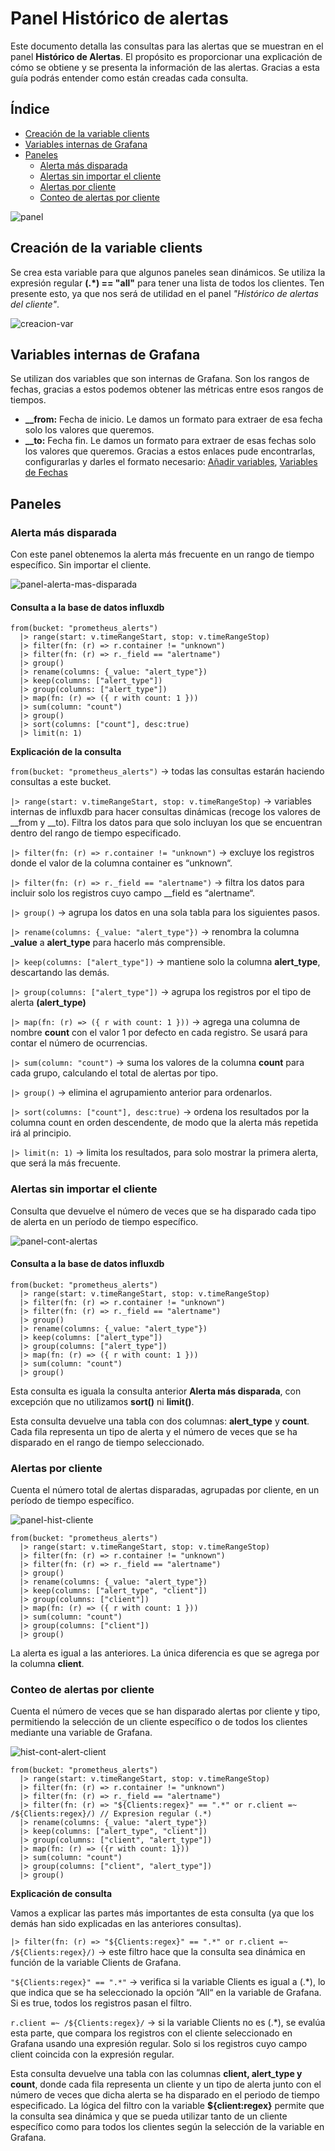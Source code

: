 # Panel Histórico de alertas
Este documento detalla las consultas para las alertas que se muestran en el panel **Histórico de Alertas**. El propósito es proporcionar una explicación de cómo se obtiene y se presenta la información de las alertas. Gracias a esta guía podrás entender como están creadas cada consulta.
## Índice
- [Creación de la variable clients](#creación-de-la-variable-clients)
- [Variables internas de Grafana](#variables-internas-de-grafana)
- [Paneles](#paneles)
  - [Alerta más disparada](#alerta-más-disparada)
  - [Alertas sin importar el cliente](#alertas-sin-importar-el-cliente)
  - [Alertas por cliente](#alertas-por-cliente)
  - [Conteo de alertas por cliente](#conteo-de-alertas-por-cliente)


![panel](https://github.com/user-attachments/assets/10f44d3a-c026-48b4-8aef-bb5c0b489f07)

## Creación de la variable clients
Se crea esta variable para que algunos paneles sean dinámicos. Se utiliza la expresión regular **(.*) == "all"** para tener una lista de todos los clientes. Ten presente esto, ya que nos será de utilidad en el panel *"Histórico de alertas del cliente"*.

![creacion-var](https://github.com/user-attachments/assets/ddf230ab-f536-45ce-a3f7-2f63c55816c9)

## Variables internas de Grafana
Se utilizan dos variables que son internas de Grafana. Son los rangos de fechas, gracias a estos podemos obtener las métricas entre esos rangos de tiempos.

* **__from:** Fecha de inicio. Le damos un formato para extraer de esa fecha solo los valores que queremos.
* **__to:** Fecha fin. Le damos un formato para extraer de esas fechas solo los valores que queremos. Gracias a estos enlaces pude encontrarlas, configurarlas y darles el formato necesario:
  [Añadir variables](https://grafana.com/docs/grafana/latest/dashboards/variables/add-template-variables/#__from-and-__to),
  [Variables de Fechas](https://momentjs.com/docs/#/displaying/)

## Paneles

### Alerta más disparada
Con este panel obtenemos la alerta más frecuente en un rango de tiempo específico. Sin importar el cliente.

![panel-alerta-mas-disparada](https://github.com/user-attachments/assets/db5ac9f0-40b6-4a87-afc6-0725be3b4fd7)

#### Consulta a la base de datos influxdb
```text
from(bucket: "prometheus_alerts")
  |> range(start: v.timeRangeStart, stop: v.timeRangeStop)
  |> filter(fn: (r) => r.container != "unknown")
  |> filter(fn: (r) => r._field == "alertname")
  |> group()
  |> rename(columns: {_value: "alert_type"})
  |> keep(columns: ["alert_type"])
  |> group(columns: ["alert_type"])
  |> map(fn: (r) => ({ r with count: 1 }))
  |> sum(column: "count")
  |> group()
  |> sort(columns: ["count"], desc:true)
  |> limit(n: 1)
```
**Explicación de la consulta**

```from(bucket: "prometheus_alerts")``` → todas las consultas estarán haciendo consultas a este bucket.  

```|> range(start: v.timeRangeStart, stop: v.timeRangeStop)``` → variables internas de influxdb para hacer consultas dinámicas (recoge los valores de __from y __to).  Filtra los datos para que solo incluyan los que se encuentran dentro del rango de tiempo especificado.

```|> filter(fn: (r) => r.container != "unknown")``` → excluye los registros donde el valor de la columna container es “unknown“.

```|> filter(fn: (r) => r._field == "alertname")``` → filtra los datos para incluir solo los registros cuyo campo __field es “alertname“.

```|> group()``` → agrupa los datos en una sola tabla para los siguientes pasos.

```|> rename(columns: {_value: "alert_type"})``` → renombra la columna **_value** a **alert_type** para hacerlo más comprensible.

```|> keep(columns: ["alert_type"])``` → mantiene solo la columna **alert_type**, descartando las demás.

```|> group(columns: ["alert_type"])``` → agrupa los registros por el tipo de alerta **(alert_type)**

```|> map(fn: (r) => ({ r with count: 1 }))``` → agrega una columna de nombre **count** con el valor 1 por defecto en cada registro. Se usará para contar el número de ocurrencias.

```|> sum(column: "count")``` → suma los valores de la columna **count** para cada grupo, calculando el total de alertas por tipo.

```|> group()``` → elimina el agrupamiento anterior para ordenarlos.

```|> sort(columns: ["count"], desc:true)``` → ordena los resultados por la columna count en orden descendente, de modo que la alerta más repetida irá al principio.

```|> limit(n: 1)``` → limita los resultados, para solo mostrar la primera alerta, que será la más frecuente.

### Alertas sin importar el cliente
Consulta que devuelve el número de veces que se ha disparado cada tipo de alerta en un período de tiempo específico. 

![panel-cont-alertas](https://github.com/user-attachments/assets/aee5456a-8855-4a19-a7ec-31f98c1396c2)

#### Consulta a la base de datos influxdb
```text
from(bucket: "prometheus_alerts")
  |> range(start: v.timeRangeStart, stop: v.timeRangeStop)
  |> filter(fn: (r) => r.container != "unknown")
  |> filter(fn: (r) => r._field == "alertname")
  |> group()
  |> rename(columns: {_value: "alert_type"})
  |> keep(columns: ["alert_type"])
  |> group(columns: ["alert_type"])
  |> map(fn: (r) => ({ r with count: 1 }))
  |> sum(column: "count")
  |> group()
```

Esta consulta es iguala la consulta anterior **Alerta más disparada**, con excepción que no utilizamos **sort()** ni **limit()**.

Esta consulta devuelve una tabla con dos columnas: **alert_type** y **count**. Cada fila representa un tipo de alerta y el número de veces que se ha disparado en el rango de tiempo seleccionado.

### Alertas por cliente
Cuenta el número total de alertas disparadas, agrupadas por cliente, en un período de tiempo específico.

![panel-hist-cliente](https://github.com/user-attachments/assets/06e8603d-1fa1-47e5-969b-23ec8f87d2da)

```text
from(bucket: "prometheus_alerts")
  |> range(start: v.timeRangeStart, stop: v.timeRangeStop)
  |> filter(fn: (r) => r.container != "unknown")
  |> filter(fn: (r) => r._field == "alertname")
  |> group()
  |> rename(columns: {_value: "alert_type"})
  |> keep(columns: ["alert_type", "client"])
  |> group(columns: ["client"])
  |> map(fn: (r) => ({ r with count: 1 }))
  |> sum(column: "count")
  |> group(columns: ["client"])
  |> group()
```

La alerta es igual a las anteriores. La única diferencia es que se agrega por la columna **client**.

### Conteo de alertas por cliente

Cuenta el número de veces que se han disparado alertas por cliente y tipo, permitiendo la selección de un cliente específico o de todos los clientes mediante una variable de Grafana.

![hist-cont-alert-client](https://github.com/user-attachments/assets/1e9d637a-fd3e-4dde-950a-75f155cf739d)

```text
from(bucket: "prometheus_alerts")
  |> range(start: v.timeRangeStart, stop: v.timeRangeStop)
  |> filter(fn: (r) => r.container != "unknown")
  |> filter(fn: (r) => r._field == "alertname")
  |> filter(fn: (r) => "${Clients:regex}" == ".*" or r.client =~ /${Clients:regex}/) // Expresion regular (.*)
  |> rename(columns: {_value: "alert_type"})
  |> keep(columns: ["alert_type", "client"])
  |> group(columns: ["client", "alert_type"])
  |> map(fn: (r) => ({r with count: 1}))
  |> sum(column: "count")
  |> group(columns: ["client", "alert_type"])
  |> group()
```

**Explicación de consulta**

Vamos a explicar las partes más importantes de esta consulta (ya que los demás han sido explicadas en las anteriores consultas).

```|> filter(fn: (r) => "${Clients:regex}" == ".*" or r.client =~ /${Clients:regex}/)``` → este filtro hace que la consulta sea dinámica en función de la variable Clients de Grafana.

```"${Clients:regex}" == ".*"``` → verifica si la variable Clients es igual a (.*), lo que indica que se ha seleccionado la opción “All“ en la variable de Grafana. Si es true, todos los registros pasan el filtro. 

```r.client =~ /${Clients:regex}/``` → si la variable Clients no es (.*), se evalúa esta parte, que compara los registros con el cliente seleccionado en Grafana usando una expresión regular. Solo si los registros cuyo campo client coincida con la expresión regular.

Esta consulta devuelve una tabla con las columnas **client, alert_type y count**, donde cada fila representa un cliente y un tipo de alerta junto con el número de veces que dicha alerta se ha disparado en el periodo de tiempo especificado. La lógica del filtro con la variable **${client:regex}** permite que la consulta sea dinámica y que se pueda utilizar tanto de un cliente específico como para todos los clientes según la selección de la variable en Grafana.
